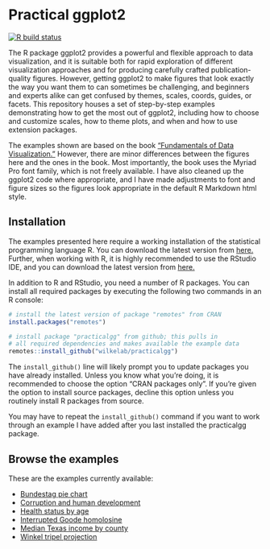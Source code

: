 
<!-- README.md is generated from README.Rmd. Please edit that file -->

# Practical ggplot2

[![R build
status](https://github.com/wilkelab/practicalgg/workflows/R-CMD-check/badge.svg)](https://github.com/wilkelab/practicalgg/actions)

The R package ggplot2 provides a powerful and flexible approach to data
visualization, and it is suitable both for rapid exploration of
different visualization approaches and for producing carefully crafted
publication-quality figures. However, getting ggplot2 to make figures
that look exactly the way you want them to can sometimes be challenging,
and beginners and experts alike can get confused by themes, scales,
coords, guides, or facets. This repository houses a set of step-by-step
examples demonstrating how to get the most out of ggplot2, including how
to choose and customize scales, how to theme plots, and when and how to
use extension packages.

The examples shown are based on the book [“Fundamentals of Data
Visualization.”](https://serialmentor.com/dataviz) However, there are
minor differences between the figures here and the ones in the book.
Most importantly, the book uses the Myriad Pro font family, which is not
freely available. I have also cleaned up the ggplot2 code where
appropriate, and I have made adjustments to font and figure sizes so the
figures look appropriate in the default R Markdown html style.

## Installation

The examples presented here require a working installation of the
statistical programming language R. You can download the latest version
from [here.](https://cran.r-project.org/) Further, when working with R,
it is highly recommended to use the RStudio IDE, and you can download
the latest version from
[here.](https://rstudio.com/products/rstudio/download/)

In addition to R and RStudio, you need a number of R packages. You can
install all required packages by executing the following two commands in
an R console:

``` r
# install the latest version of package "remotes" from CRAN
install.packages("remotes")

# install package "practicalgg" from github; this pulls in 
# all required dependencies and makes available the example data
remotes::install_github("wilkelab/practicalgg")
```

The `install_github()` line will likely prompt you to update packages
you have already installed. Unless you know what you’re doing, it is
recommended to choose the option “CRAN packages only”. If you’re given
the option to install source packages, decline this option unless you
routinely install R packages from source.

You may have to repeat the `install_github()` command if you want to
work through an example I have added after you last installed the
practicalgg package.

## Browse the examples

These are the examples currently available:

-   [Bundestag pie
    chart](https://wilkelab.org/practicalgg/articles/bundestag_pie.html)
-   [Corruption and human
    development](https://wilkelab.org/practicalgg/articles/corruption_human_development.html)
-   [Health status by
    age](https://wilkelab.org/practicalgg/articles/health_status.html)
-   [Interrupted Goode
    homolosine](https://wilkelab.org/practicalgg/articles/goode.html)
-   [Median Texas income by
    county](https://wilkelab.org/practicalgg/articles/Texas_income.html)
-   [Winkel tripel
    projection](https://wilkelab.org/practicalgg/articles/Winkel_tripel.html)
